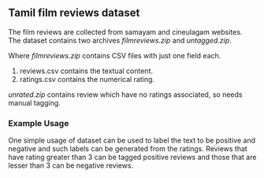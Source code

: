 ## Tamil film reviews dataset

The film reviews are collected from samayam and cineulagam websites. The dataset contains two archives *filmreviews.zip* and *untagged.zip*.

Where *filmreviews.zip* contains CSV files with just one field each. 

1. reviews.csv contains the textual content.
2. ratings.csv contains the numerical rating. 

*unrated.zip* contains review which have no ratings associated, so needs manual tagging. 

### Example Usage

One simple usage of dataset can be used to label the text to be positive and negative and such labels can be generated from the ratings. Reviews that have rating greater than 3 can be tagged positive reviews and those that are lesser than 3 can be negative reviews.

